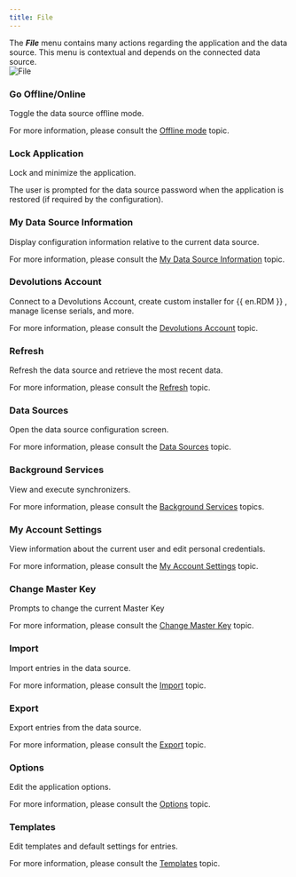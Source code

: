 ```yaml
---
title: File
---
```

The ***File*** menu contains many actions regarding the application and the data source. This menu is contextual and depends on the connected data source.  
![File](https://webdevolutions.azureedge.net/docs/en/rdm/windows/clip10025.png) 

### Go Offline/Online 

Toggle the data source offline mode.  

For more information, please consult the [Offline mode](/rdm/windows/data-sources/offline-mode/) topic. 

### Lock Application 

Lock and minimize the application.  

The user is prompted for the data source password when the application is restored (if required by the configuration). 

### My Data Source Information 

Display configuration information relative to the current data source.  

For more information, please consult the [My Data Source Information](/rdm/windows/commands/file/my-data-source-information/) topic. 

### Devolutions Account 

Connect to a Devolutions Account, create custom installer for {{ en.RDM }} , manage license serials, and more.  

For more information, please consult the [Devolutions Account](/rdm/windows/commands/file/devolutions-account/) topic. 

### Refresh 

Refresh the data source and retrieve the most recent data.  

For more information, please consult the [Refresh](/rdm/windows/commands/file/refresh/) topic. 

### Data Sources 

Open the data source configuration screen.  

For more information, please consult the [Data Sources](/rdm/windows/commands/file/data-sources/) topic. 

### Background Services 

View and execute synchronizers.  

For more information, please consult the [Background Services](/rdm/windows/commands/file/background-services/) topics. 

### My Account Settings 

View information about the current user and edit personal credentials.  

For more information, please consult the [My Account Settings](/rdm/windows/commands/file/my-account-settings/) topic. 

### Change Master Key 

Prompts to change the current Master Key  

For more information, please consult the [Change Master Key](/rdm/windows/commands/file/change-master-key/) topic. 

### Import 

Import entries in the data source.  

For more information, please consult the [Import](/rdm/windows/commands/file/import/) topic. 

### Export 

Export entries from the data source. 

For more information, please consult the [Export](/rdm/windows/commands/file/export/) topic. 

### Options 

Edit the application options.  

For more information, please consult the [Options](/rdm/windows/commands/file/options/) topic. 

### Templates 

Edit templates and default settings for entries.  

For more information, please consult the [Templates](/rdm/windows/commands/file/templates/) topic. 


